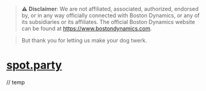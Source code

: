 > ⚠️ **Disclaimer**: We are not affiliated, associated, authorized, endorsed by, or in any way officially connected with Boston Dynamics, or any of its subsidiaries or its affiliates. The official Boston Dynamics website can be found at https://www.bostondynamics.com.

> But thank you for letting us make your dog twerk.

# [spot.party](https://spot.party)


// temp